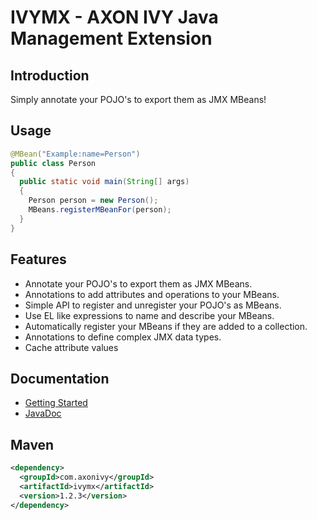 # IVYMX - AXON IVY Java Management Extension
## Introduction
Simply annotate your POJO's to export them as JMX MBeans!
## Usage
```java
@MBean("Example:name=Person")
public class Person
{
  public static void main(String[] args)
  {
    Person person = new Person();
    MBeans.registerMBeanFor(person);
  }
}
```  

## Features

* Annotate your POJO's to export them as JMX MBeans.
* Annotations to add attributes and operations to your MBeans.
* Simple API to register and unregister your POJO's as MBeans.
* Use EL like expressions to name and describe your MBeans. 
* Automatically register your MBeans if they are added to a collection.
* Annotations to define complex JMX data types.
* Cache attribute values 

## Documentation
* [Getting Started](http://axonivy.github.io/ivymx/GettingStarted.html)
* [JavaDoc](http://axonivy.github.io/ivymx/apidocs/index.html)

## Maven

```xml
<dependency>
  <groupId>com.axonivy</groupId>
  <artifactId>ivymx</artifactId>
  <version>1.2.3</version>
</dependency>
```

